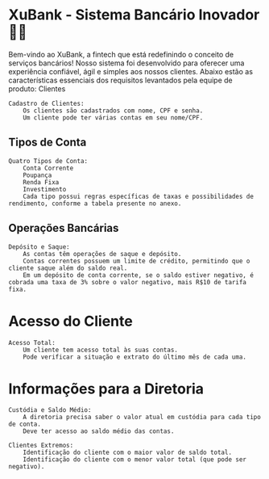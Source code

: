 # XuBank - Sistema Bancário Inovador 🏦💡

Bem-vindo ao XuBank, a fintech que está redefinindo o conceito de serviços bancários! Nosso sistema foi desenvolvido para oferecer uma experiência confiável, ágil e simples aos nossos clientes. Abaixo estão as características essenciais dos requisitos levantados pela equipe de produto:
Clientes

    Cadastro de Clientes:
        Os clientes são cadastrados com nome, CPF e senha.
        Um cliente pode ter várias contas em seu nome/CPF.

## Tipos de Conta

    Quatro Tipos de Conta:
        Conta Corrente
        Poupança
        Renda Fixa
        Investimento
        Cada tipo possui regras específicas de taxas e possibilidades de rendimento, conforme a tabela presente no anexo.

## Operações Bancárias

    Depósito e Saque:
        As contas têm operações de saque e depósito.
        Contas correntes possuem um limite de crédito, permitindo que o cliente saque além do saldo real.
        Em um depósito de conta corrente, se o saldo estiver negativo, é cobrada uma taxa de 3% sobre o valor negativo, mais R$10 de tarifa fixa.


# Acesso do Cliente

    Acesso Total:
        Um cliente tem acesso total às suas contas.
        Pode verificar a situação e extrato do último mês de cada uma.

# Informações para a Diretoria

    Custódia e Saldo Médio:
        A diretoria precisa saber o valor atual em custódia para cada tipo de conta.
        Deve ter acesso ao saldo médio das contas.

    Clientes Extremos:
        Identificação do cliente com o maior valor de saldo total.
        Identificação do cliente com o menor valor total (que pode ser negativo).
